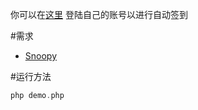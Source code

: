 你可以在[这里](http://www.friparia.com/tieba/web.php) 登陆自己的账号以进行自动签到

#需求
* [Snoopy](http://sourceforge.net/projects/snoopy/)

#运行方法
```php
php demo.php
```
